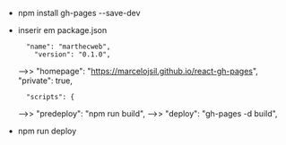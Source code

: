 

- npm install gh-pages --save-dev

- inserir em package.json

        "name": "marthecweb",
          "version": "0.1.0",
   -->>   "homepage": "https://marcelojsil.github.io/react-gh-pages",
          "private": true,


        "scripts": {
    -->>  "predeploy": "npm run build",
    -->>  "deploy": "gh-pages -d build",

- npm run deploy